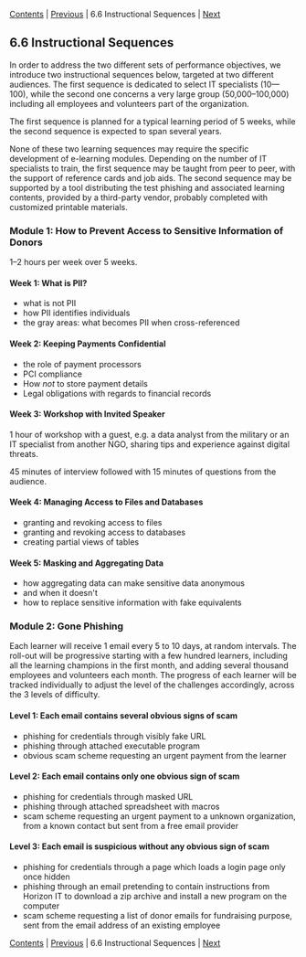 [Contents](README.md) | [Previous](650-PREREQUISITES.md) | 6.6 Instructional Sequences | [Next](700-PROTOTYPE-DESIGN.md)

## 6.6 Instructional Sequences

In order to address the two different sets of performance objectives,
we introduce two instructional sequences below, targeted at two different
audiences. The first sequence is dedicated to select IT specialists (10—100),
while the second one concerns a very large group (50,000–100,000)
including all employees and volunteers part of the organization.

The first sequence is planned for a typical learning period of 5 weeks,
while the second sequence is expected to span several years.

None of these two learning sequences may require the specific development
of e-learning modules. Depending on the number of IT specialists to train,
the first sequence may be taught from peer to peer, with the support of
reference cards and job aids. The second sequence may be supported by
a tool distributing the test phishing and associated learning contents,
provided by a third-party vendor, probably completed with customized
printable materials.

### Module 1: How to Prevent Access to Sensitive Information of Donors

1–2 hours per week over 5 weeks.

#### Week 1: What is PII?

* what is not PII
* how PII identifies individuals
* the gray areas: what becomes PII when cross-referenced

#### Week 2: Keeping Payments Confidential

* the role of payment processors
* PCI compliance
* How *not* to store payment details
* Legal obligations with regards to financial records

#### Week 3: Workshop with Invited Speaker

1 hour of workshop with a guest, e.g. a data analyst from the military
or an IT specialist from another NGO, sharing tips and experience
against digital threats.

45 minutes of interview followed with 15 minutes of questions from
the audience.

#### Week 4: Managing Access to Files and Databases

* granting and revoking access to files
* granting and revoking access to databases
* creating partial views of tables

#### Week 5: Masking and Aggregating Data

* how aggregating data can make sensitive data anonymous
* and when it doesn't
* how to replace sensitive information with fake equivalents

### Module 2: Gone Phishing

Each learner will receive 1 email every 5 to 10 days, at random intervals.
The roll-out will be progressive starting with a few hundred learners,
including all the learning champions in the first month, and adding several
thousand employees and volunteers each month. The progress of each learner will
be tracked individually to adjust the level of the challenges accordingly,
across the 3 levels of difficulty.

#### Level 1: Each email contains several obvious signs of scam

* phishing for credentials through visibly fake URL
* phishing through attached executable program
* obvious scam scheme requesting an urgent payment from the learner

#### Level 2: Each email contains only one obvious sign of scam

* phishing for credentials through masked URL
* phishing through attached spreadsheet with macros
* scam scheme requesting an urgent payment to a unknown organization,
  from a known contact but sent from a free email provider

#### Level 3: Each email is suspicious without any obvious sign of scam

* phishing for credentials through a page which loads a login page only once hidden
* phishing through an email pretending to contain instructions from Horizon IT
  to download a zip archive and install a new program on the computer
* scam scheme requesting a list of donor emails for fundraising purpose,
  sent from the email address of an existing employee

[Contents](README.md) | [Previous](650-PREREQUISITES.md) | 6.6 Instructional Sequences | [Next](700-PROTOTYPE-DESIGN.md)
